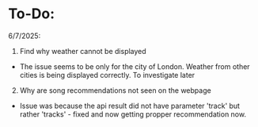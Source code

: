 # To-Do:

6/7/2025:
1) Find why weather cannot be displayed
 - The issue seems to be only for the city of London. Weather from other cities is being displayed correctly. To investigate later
2) Why are song recommendations not seen on the webpage
 - Issue was because the api result did not have parameter 'track' but rather 'tracks' - fixed and now getting propper recommendation now. 